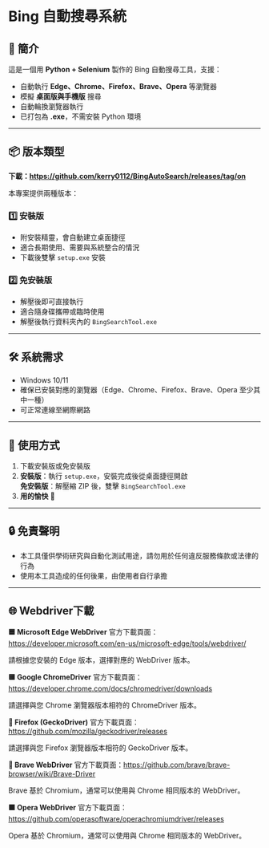 # Bing 自動搜尋系統

## 📌 簡介
這是一個用 **Python + Selenium** 製作的 Bing 自動搜尋工具，支援：
- 自動執行 **Edge、Chrome、Firefox、Brave、Opera** 等瀏覽器
- 模擬 **桌面版與手機版** 搜尋
- 自動輪換瀏覽器執行
- 已打包為 **.exe**，不需安裝 Python 環境

---

## 📦 版本類型

**下載：https://github.com/kerry0112/BingAutoSearch/releases/tag/on**

本專案提供兩種版本：

### 1️⃣ 安裝版
- 附安裝精靈，會自動建立桌面捷徑
- 適合長期使用、需要與系統整合的情況
- 下載後雙擊 `setup.exe` 安裝

### 2️⃣ 免安裝版
- 解壓後即可直接執行
- 適合隨身碟攜帶或臨時使用
- 解壓後執行資料夾內的 `BingSearchTool.exe`

---

## 🛠 系統需求
- Windows 10/11
- 確保已安裝對應的瀏覽器（Edge、Chrome、Firefox、Brave、Opera 至少其中一種）
- 可正常連線至網際網路

---

## 🚀 使用方式
1. 下載安裝版或免安裝版
2. **安裝版**：執行 `setup.exe`，安裝完成後從桌面捷徑開啟  
   **免安裝版**：解壓縮 ZIP 後，雙擊 `BingSearchTool.exe`
3. **用的愉快** 🙂

---
## 🔒 免責聲明
- 本工具僅供學術研究與自動化測試用途，請勿用於任何違反服務條款或法律的行為  
- 使用本工具造成的任何後果，由使用者自行承擔

---
## 🌐 Webdriver下載
**🟦 Microsoft Edge WebDriver**
官方下載頁面：https://developer.microsoft.com/en-us/microsoft-edge/tools/webdriver/

請根據您安裝的 Edge 版本，選擇對應的 WebDriver 版本。

**🟨 Google ChromeDriver**
官方下載頁面：https://developer.chrome.com/docs/chromedriver/downloads

請選擇與您 Chrome 瀏覽器版本相符的 ChromeDriver 版本。

**🦊 Firefox (GeckoDriver)**
官方下載頁面：https://github.com/mozilla/geckodriver/releases

請選擇與您 Firefox 瀏覽器版本相符的 GeckoDriver 版本。

**🦁 Brave WebDriver**
官方下載頁面：https://github.com/brave/brave-browser/wiki/Brave-Driver

Brave 基於 Chromium，通常可以使用與 Chrome 相同版本的 WebDriver。

**🟪 Opera WebDriver**
官方下載頁面：https://github.com/operasoftware/operachromiumdriver/releases

Opera 基於 Chromium，通常可以使用與 Chrome 相同版本的 WebDriver。
